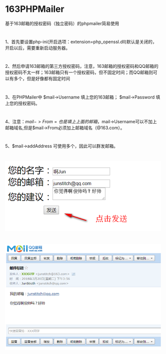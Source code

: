 # 163PHPMailer
基于163邮箱的授权密码（独立密码）的phpmailer简易使用

#
1、首先要设置php-ini(开启选项：extension=php_openssl.dll)默认是关闭的，开启以后，需要重新启动服务器。
#

2、然后申请163邮箱的第三方授权密码，注意，163邮箱的授权密码和QQ邮箱的授权密码不太一样；163邮箱只有一个授权密码，但不固定时间；而QQ邮箱则可以有多个，但是好像都有固定时间
#

3、在PHPMailer中 $mail->Username 填上您的163邮箱； $mail->Password 填上您的授权密码。
#

4、注意：$mail->From = 也是填上上面的邮箱，$mail->Username可以不加上邮箱域名,但是$mail->From必须加上邮箱域名（@163.com）。
#

5、$mail->addAddress 可使用多个，因此可以群发邮箱。
#

![image](images/01.png)

#
![image](https://github.com/J-JunChen/163PHPMailer/blob/master/images/02.png)
